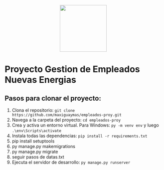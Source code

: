 <p align="center">
  <img src="https://1000marcas.net/wp-content/uploads/2021/06/Django-Logo.png" width="150" height="150">
</p>

<h1 class="text-center text-primary">Proyecto Gestion de Empleados Nuevas Energias</h1>

<h2 class="mt-4">Pasos para clonar el proyecto:</h2>

<ol class="list-group list-group-numbered mb-4">
  <li class="list-group-item">Clona el repositorio: <code>git clone https://github.com/maxiguaymas/empleados-proy.git</code></li>
  <li class="list-group-item">Navega a la carpeta del proyecto: <code>cd empleados-proy</code></li>
  <li class="list-group-item">Crea y activa un entorno virtual. Para Windows: <code>py -m venv env</code> y luego <code>.\env\Scripts\activate</code></li>
  <li class="list-group-item">Instala todas las dependencias: <code>pip install -r requirements.txt</code></li>
  <li class="list-group-item">pip install setuptools</li>
  <li class="list-group-item">py manage.py makemigrations</li>
  <li class="list-group-item">py manage.py migrate</li>
  <li class="list-group-item">seguir pasos de datas.txt</li>
  <li class="list-group-item">Ejecuta el servidor de desarrollo: <code>py manage.py runserver</code></li>
</ol>
